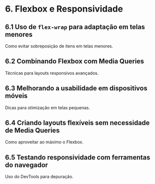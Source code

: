 # 6. Flexbox e Responsividade

## 6.1 Uso de `flex-wrap` para adaptação em telas menores
Como evitar sobreposição de itens em telas menores.

## 6.2 Combinando Flexbox com Media Queries
Técnicas para layouts responsivos avançados.

## 6.3 Melhorando a usabilidade em dispositivos móveis
Dicas para otimização em telas pequenas.

## 6.4 Criando layouts flexíveis sem necessidade de Media Queries
Como aproveitar ao máximo o Flexbox.

## 6.5 Testando responsividade com ferramentas do navegador
Uso do DevTools para depuração.


